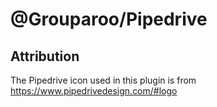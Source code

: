 # @Grouparoo/Pipedrive

## Attribution

The Pipedrive icon used in this plugin is from https://www.pipedrivedesign.com/#logo
